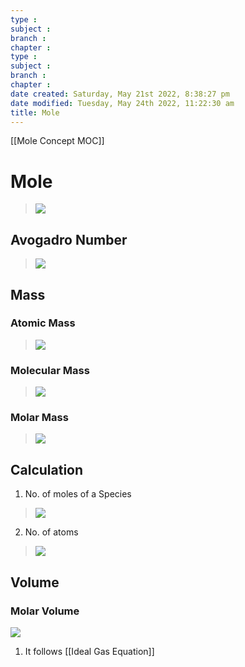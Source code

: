 ```yaml
---
type : 
subject : 
branch :
chapter :
type : 
subject : 
branch :
chapter :
date created: Saturday, May 21st 2022, 8:38:27 pm
date modified: Tuesday, May 24th 2022, 11:22:30 am
title: Mole
---
```

[[Mole Concept MOC]]

# Mole

>![](https://i.imgur.com/bLsWcOI.png)

## Avogadro Number

>![](https://i.imgur.com/3RDNpN6.png)

## Mass

### Atomic Mass

>![](https://i.imgur.com/ASLXjZA.png)

### Molecular Mass

>![](https://i.imgur.com/ScTu6MQ.png)

### Molar Mass

>![](https://i.imgur.com/s4LvcLD.png)

## Calculation

1. No. of moles of a Species
>![](https://i.imgur.com/Wn8fMni.png)
2. No. of atoms
>![](https://i.imgur.com/hkqkznT.png)

## Volume

### Molar Volume

![](https://i.imgur.com/Eg9UXvb.png)
1. It follows [[Ideal Gas Equation]]
